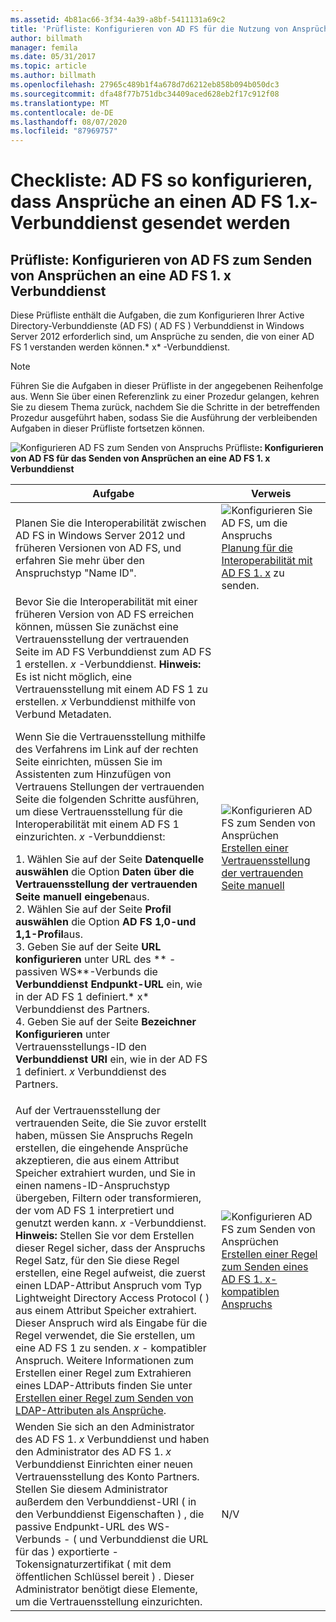 ```yaml
---
ms.assetid: 4b81ac66-3f34-4a39-a8bf-5411131a69c2
title: 'Prüfliste: Konfigurieren von AD FS für die Nutzung von Ansprüchen von AD FS 1. x'
author: billmath
manager: femila
ms.date: 05/31/2017
ms.topic: article
ms.author: billmath
ms.openlocfilehash: 27965c489b1f4a678d7d6212eb858b094b050dc3
ms.sourcegitcommit: dfa48f77b751dbc34409aced628eb2f17c912f08
ms.translationtype: MT
ms.contentlocale: de-DE
ms.lasthandoff: 08/07/2020
ms.locfileid: "87969757"
---
```

# <a name="checklist-configuring-ad-fs-to-send-claims-to-an-ad-fs-1x-federation-service"></a>Checkliste: AD FS so konfigurieren, dass Ansprüche an einen AD FS 1.x-Verbunddienst gesendet werden


## <a name="checklist-configuring-ad-fs-to-send-claims-to-an-adfs1x-federation-service"></a>Prüfliste: Konfigurieren von AD FS zum Senden von Ansprüchen an eine AD FS 1. x Verbunddienst
Diese Prüfliste enthält die Aufgaben, die zum Konfigurieren Ihrer Active Directory-Verbunddienste (AD FS) \( AD FS \) Verbunddienst in Windows Server 2012 erforderlich sind, um Ansprüche zu senden, die von einer AD FS 1 verstanden werden können.* x* -Verbunddienst.

> [!NOTE]
> Führen Sie die Aufgaben in dieser Prüfliste in der angegebenen Reihenfolge aus. Wenn Sie über einen Referenzlink zu einer Prozedur gelangen, kehren Sie zu diesem Thema zurück, nachdem Sie die Schritte in der betreffenden Prozedur ausgeführt haben, sodass Sie die Ausführung der verbleibenden Aufgaben in dieser Prüfliste fortsetzen können.

![Konfigurieren AD FS zum Senden von Anspruchs Prüfliste](media/2b05dce3-938f-4168-9b8f-1f4398cbdb9b.gif)**: Konfigurieren von AD FS für das Senden von Ansprüchen an eine AD FS 1. x Verbunddienst**

|Aufgabe|Verweis|
|--------|-------------|
|Planen Sie die Interoperabilität zwischen AD FS in Windows Server 2012 und früheren Versionen von AD FS, und erfahren Sie mehr über den Anspruchstyp "Name ID".|![Konfigurieren Sie AD FS, um die Anspruchs](media/faa393df-4856-4431-9eda-4f4e5be72a90.gif)[Planung für die Interoperabilität mit AD FS 1. x](/previous-versions/windows/it-pro/windows-server-2012-R2-and-2012/ff678040(v=ws.11)) zu senden.|
|Bevor Sie die Interoperabilität mit einer früheren Version von AD FS erreichen können, müssen Sie zunächst eine Vertrauensstellung der vertrauenden Seite im AD FS Verbunddienst zum AD FS 1 erstellen. *x* -Verbunddienst. **Hinweis:** Es ist nicht möglich, eine Vertrauensstellung mit einem AD FS 1 zu erstellen. *x* Verbunddienst mithilfe von Verbund Metadaten.<p>Wenn Sie die Vertrauensstellung mithilfe des Verfahrens im Link auf der rechten Seite einrichten, müssen Sie im Assistenten zum Hinzufügen von Vertrauens Stellungen der vertrauenden Seite die folgenden Schritte ausführen, um diese Vertrauensstellung für die Interoperabilität mit einem AD FS 1 einzurichten. *x* -Verbunddienst:<p>1. Wählen Sie auf der Seite **Datenquelle auswählen** die Option **Daten über die Vertrauensstellung der vertrauenden Seite manuell eingeben**aus.<br />2. Wählen Sie auf der Seite **Profil auswählen** die Option **AD FS 1,0-und 1,1-Profil**aus.<br />3. Geben Sie auf der Seite **URL konfigurieren** unter URL des ** \- passiven WS**-Verbunds die **Verbunddienst Endpunkt-URL** ein, wie in der AD FS 1 definiert.* x* Verbunddienst des Partners.<br />4. Geben Sie auf der Seite **Bezeichner** **Konfigurieren** unter Vertrauensstellungs-ID den **Verbunddienst URI** ein, wie in der AD FS 1 definiert. *x* Verbunddienst des Partners.|![Konfigurieren AD FS zum Senden von Ansprüchen](media/faa393df-4856-4431-9eda-4f4e5be72a90.gif)[Erstellen einer Vertrauensstellung der vertrauenden Seite manuell](../../ad-fs/operations/Create-a-Relying-Party-Trust.md)|
|Auf der Vertrauensstellung der vertrauenden Seite, die Sie zuvor erstellt haben, müssen Sie Anspruchs Regeln erstellen, die eingehende Ansprüche akzeptieren, die aus einem Attribut Speicher extrahiert wurden, und Sie in einen namens-ID-Anspruchstyp übergeben, Filtern oder transformieren, der vom AD FS 1 interpretiert und genutzt werden kann. *x* -Verbunddienst. **Hinweis:** Stellen Sie vor dem Erstellen dieser Regel sicher, dass der Anspruchs Regel Satz, für den Sie diese Regel erstellen, eine Regel aufweist, die zuerst einen LDAP-Attribut Anspruch vom Typ Lightweight Directory Access Protocol \( \) aus einem Attribut Speicher extrahiert. Dieser Anspruch wird als Eingabe für die Regel verwendet, die Sie erstellen, um eine AD FS 1 zu senden. *x* \- kompatibler Anspruch. Weitere Informationen zum Erstellen einer Regel zum Extrahieren eines LDAP-Attributs finden Sie unter [Erstellen einer Regel zum Senden von LDAP-Attributen als Ansprüche](../../ad-fs/operations/Create-a-Rule-to-Send-LDAP-Attributes-as-Claims.md).|![Konfigurieren AD FS zum Senden von Ansprüchen](media/faa393df-4856-4431-9eda-4f4e5be72a90.gif)[Erstellen einer Regel zum Senden eines AD FS 1. x-kompatiblen Anspruchs](../../ad-fs/operations/Create-a-Rule-to-Send-an-AD-FS-1x-Compatible-Claim.md)|
|Wenden Sie sich an den Administrator des AD FS 1. *x* Verbunddienst und haben den Administrator des AD FS 1. *x* Verbunddienst Einrichten einer neuen Vertrauensstellung des Konto Partners. Stellen Sie diesem Administrator außerdem den Verbunddienst-URI \( in den Verbunddienst Eigenschaften \) , die passive Endpunkt-URL des WS-Verbunds \- \( und Verbunddienst die URL für das \) exportierte \- Tokensignaturzertifikat \( mit dem öffentlichen Schlüssel bereit \) . Dieser Administrator benötigt diese Elemente, um die Vertrauensstellung einzurichten.|N\/V|

